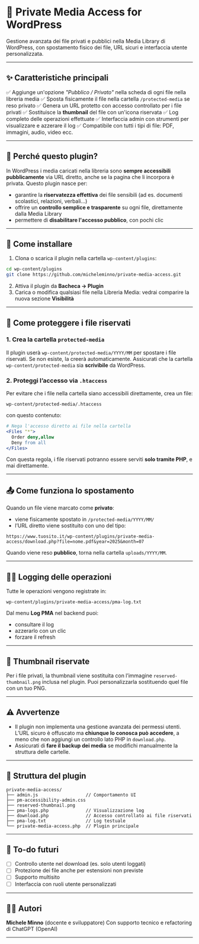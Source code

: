 # 📁 Private Media Access for WordPress

Gestione avanzata dei file privati e pubblici nella Media Library di WordPress, con spostamento fisico dei file, URL sicuri e interfaccia utente personalizzata.

---

## ✨ Caratteristiche principali

✅ Aggiunge un'opzione *"Pubblico / Privato"* nella scheda di ogni file nella libreria media
✅ Sposta fisicamente il file nella cartella `/protected-media` se reso privato
✅ Genera un URL protetto con accesso controllato per i file privati
✅ Sostituisce la **thumbnail** del file con un'icona riservata
✅ Log completo delle operazioni effettuate
✅ Interfaccia admin con strumenti per visualizzare e azzerare il log
✅ Compatibile con tutti i tipi di file: PDF, immagini, audio, video ecc.

---

## 🧠 Perché questo plugin?

In WordPress i media caricati nella libreria sono **sempre accessibili pubblicamente** via URL diretto, anche se la pagina che li incorpora è privata.
Questo plugin nasce per:

* garantire la **riservatezza effettiva** dei file sensibili (ad es. documenti scolastici, relazioni, verbali…)
* offrire un **controllo semplice e trasparente** su ogni file, direttamente dalla Media Library
* permettere di **disabilitare l'accesso pubblico**, con pochi clic

---

## 🔧 Come installare

1. Clona o scarica il plugin nella cartella `wp-content/plugins`:

```bash
cd wp-content/plugins
git clone https://github.com/micheleminno/private-media-access.git
```

2. Attiva il plugin da **Bacheca → Plugin**
3. Carica o modifica qualsiasi file nella Libreria Media: vedrai comparire la nuova sezione **Visibilità**

---

## 🔐 Come proteggere i file riservati

### 1. Crea la cartella `protected-media`

Il plugin userà `wp-content/protected-media/YYYY/MM` per spostare i file riservati. Se non esiste, la creerà automaticamente. Assicurati che la cartella `wp-content/protected-media` sia **scrivibile** da WordPress.

### 2. Proteggi l’accesso via `.htaccess`

Per evitare che i file nella cartella siano accessibili direttamente, crea un file:

```
wp-content/protected-media/.htaccess
```

con questo contenuto:

```apache
# Nega l'accesso diretto ai file nella cartella
<Files "*">
  Order deny,allow
  Deny from all
</Files>
```

Con questa regola, i file riservati potranno essere serviti **solo tramite PHP**, e mai direttamente.

---

## 📤 Come funziona lo spostamento

Quando un file viene marcato come **privato**:

* viene fisicamente spostato in `/protected-media/YYYY/MM/`
* l’URL diretto viene sostituito con uno del tipo:

```
https://www.tuosito.it/wp-content/plugins/private-media-access/download.php?file=nome.pdf&year=2025&month=07
```

Quando viene reso **pubblico**, torna nella cartella `uploads/YYYY/MM`.

---

## 👨‍💼 Logging delle operazioni

Tutte le operazioni vengono registrate in:

```
wp-content/plugins/private-media-access/pma-log.txt
```

Dal menu **Log PMA** nel backend puoi:

* consultare il log
* azzerarlo con un clic
* forzare il refresh

---

## 📸 Thumbnail riservate

Per i file privati, la thumbnail viene sostituita con l’immagine `reserved-thumbnail.png` inclusa nel plugin. Puoi personalizzarla sostituendo quel file con un tuo PNG.

---

## ⚠️ Avvertenze

* Il plugin non implementa una gestione avanzata dei permessi utenti. L’URL sicuro è offuscato ma **chiunque lo conosca può accedere**, a meno che non aggiungi un controllo lato PHP in `download.php`.
* Assicurati di **fare il backup dei media** se modifichi manualmente la struttura delle cartelle.

---

## 📁 Struttura del plugin

```
private-media-access/
├── admin.js                  // Comportamento UI
├── pm-accessibility-admin.css
├── reserved-thumbnail.png
├── pma-logs.php              // Visualizzazione log
├── download.php              // Accesso controllato ai file riservati
├── pma-log.txt               // Log testuale
└── private-media-access.php  // Plugin principale
```

---

## 🦭 To-do futuri

* [ ] Controllo utente nel download (es. solo utenti loggati)
* [ ] Protezione dei file anche per estensioni non previste
* [ ] Supporto multisito
* [ ] Interfaccia con ruoli utente personalizzati

---

## 👨‍💼 Autori

**Michele Minno** (docente e sviluppatore)
Con supporto tecnico e refactoring di ChatGPT (OpenAI)

---



